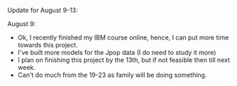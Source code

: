 Update for August 9-13:

August 9:
- Ok, I recently finished my IBM course online, hence, I can put more time towards this project.
- I've built more models for the Jpop data (I do need to study it more)
- I plan on finishing this project by the 13th, but if not feasible then till next week. 
- Can't do much from the 19-23 as family will be doing something. 
